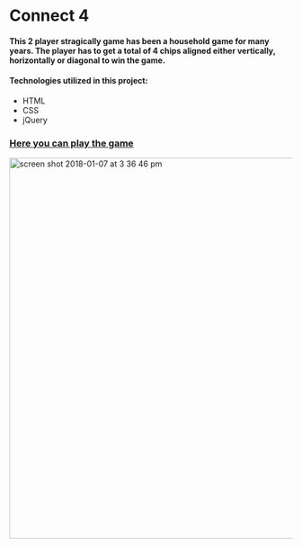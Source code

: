 # Connect 4 

#### This 2 player stragically game has been a household game for many years. The player has to get a total of 4 chips aligned either vertically, horizontally or diagonal to win the game.


#### Technologies utilized in this project:
* HTML
* CSS
* jQuery


### [Here you can play the game]()


<img width="677" alt="screen shot 2018-01-07 at 3 36 46 pm" src="https://user-images.githubusercontent.com/22422858/34653848-a937cdf4-f3c0-11e7-913d-ef1dba897a99.png">
